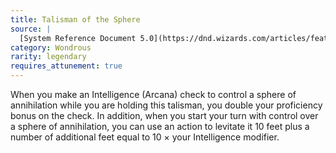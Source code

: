 ```yaml
---
title: Talisman of the Sphere
source: |
  [System Reference Document 5.0](https://dnd.wizards.com/articles/features/systems-reference-document-srd)
category: Wondrous
rarity: legendary
requires_attunement: true
---
```


When you make an Intelligence (Arcana) check to control a sphere of annihilation while you are holding this talisman, you double your proficiency bonus on the check. In addition, when you start your turn with control over a sphere of annihilation, you can use an action to levitate it 10 feet plus a number of additional feet equal to 10 × your Intelligence modifier.
